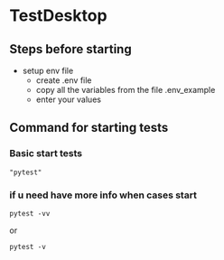 # TestDesktop

## Steps before starting 
* setup env file
    * create .env file
    * copy all the variables from the file .env_example
    * enter your values

## Command for starting tests

### Basic start tests
    "pytest"

### if u need have more info when cases start 
    pytest -vv

or

    pytest -v
